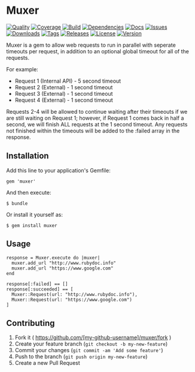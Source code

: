 # Muxer

[![Quality](https://img.shields.io/codeclimate/github/ChrisMacNaughton/muxer.svg?style=flat-square)](https://codeclimate.com/github/ChrisMacNaughton/muxer)
[![Coverage](https://img.shields.io/codeclimate/coverage/github/ChrisMacNaughton/muxer.svg?style=flat-square)](https://codeclimate.com/github/ChrisMacNaughton/muxer)
[![Build](https://img.shields.io/travis-ci/ChrisMacNaughton/muxer.svg?style=flat-square)](https://travis-ci.org/ChrisMacNaughton/muxer)
[![Dependencies](https://img.shields.io/gemnasium/ChrisMacNaughton/muxer.svg?style=flat-square)](https://gemnasium.com/ChrisMacNaughton/muxer)
[![Docs](https://inch-ci.org/github/ChrisMacNaughton/muxer.svg?branch=master)](http://inch-ci.org/github/ChrisMacNaughton/muxer/branch/master)
[![Issues](https://img.shields.io/github/issues/ChrisMacNaughton/muxer.svg?style=flat-square)](https://github.com/ChrisMacNaughton/muxer/issues)
[![Downloads](https://img.shields.io/gem/dtv/muxer.svg?style=flat-square)](https://rubygems.org/gems/muxer)
[![Tags](https://img.shields.io/github/tag/ChrisMacNaughton/muxer.svg?style=flat-square)](https://github.com/ChrisMacNaughton/muxer/tags)
[![Releases](https://img.shields.io/github/release/ChrisMacNaughton/muxer.svg?style=flat-square)](https://github.com/ChrisMacNaughton/muxer/releases)
[![License](https://img.shields.io/badge/license-MIT-brightgreen.svg?style=flat-square)](https://opensource.org/licenses/MIT)
[![Version](https://img.shields.io/gem/v/muxer.svg?style=flat-square)](https://rubygems.org/gems/muxer)

Muxer is a gem to allow web requests to run in parallel with seperate timeouts per request, in addition to an optional global timeout for all of the requests.

For example:

- Request 1 (Internal API) - 5 second timeout
- Request 2 (External) - 1 second timeout
- Request 3 (External) - 1 second timeout
- Request 4 (External) - 1 second timeout

Requests 2-4 will be allowed to continue waiting after their timeouts if we are still waiting on Request 1; however, if Request 1 comes back in half a second, we will finish ALL requests at the 1 second timeout. Any requests not finished within the timeouts will be added to the :failed array in the response.

## Installation

Add this line to your application's Gemfile:

    gem 'muxer'

And then execute:

    $ bundle

Or install it yourself as:

    $ gem install muxer

## Usage

```
response = Muxer.execute do |muxer|
  muxer.add_url "http://www.rubydoc.info"
  muxer.add_url "https://www.google.com"
end

response[:failed] == []
response[:succeeded] == [
  Muxer::Request(url: "http://www.rubydoc.info"),
  Muxer::Request(url: "https://www.google.com")
]
```
## Contributing

1. Fork it ( https://github.com/[my-github-username]/muxer/fork )
2. Create your feature branch (`git checkout -b my-new-feature`)
3. Commit your changes (`git commit -am 'Add some feature'`)
4. Push to the branch (`git push origin my-new-feature`)
5. Create a new Pull Request
